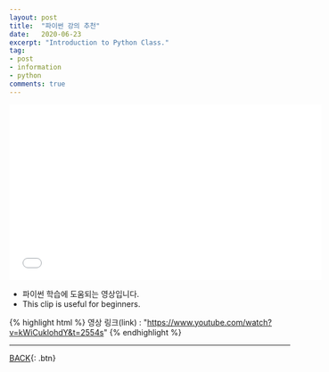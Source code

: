 ```yaml
---
layout: post
title:  "파이썬 강의 추천"
date:   2020-06-23
excerpt: "Introduction to Python Class."
tag:
- post
- information
- python
comments: true
---
```

<iframe width="560" height="315" src="//www.youtube.com/watch?v=kWiCuklohdY&t=2554s" frameborder="0"> </iframe>

- 파이썬 학습에 도움되는 영상입니다.
- This clip is useful for beginners.

{% highlight html %}
영상 링크(link) : "https://www.youtube.com/watch?v=kWiCuklohdY&t=2554s"
{% endhighlight %}

---

[BACK](https://hoj0610.github.io/posts/){: .btn}
